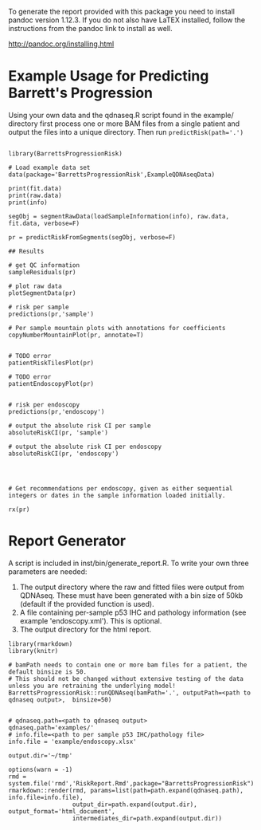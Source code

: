 
To generate the report provided with this package you need to install pandoc version 1.12.3. If you do not also have LaTEX installed, follow the instructions from the pandoc link to install as well.

http://pandoc.org/installing.html


# Example Usage for Predicting Barrett's Progression

Using your own data and the qdnaseq.R script found in the example/ directory first process one or more BAM files from a single patient and output the files into a unique directory. Then run `predictRisk(path='.')`

```

library(BarrettsProgressionRisk)

# Load example data set
data(package='BarrettsProgressionRisk',ExampleQDNAseqData)

print(fit.data)
print(raw.data)
print(info)

segObj = segmentRawData(loadSampleInformation(info), raw.data, fit.data, verbose=F) 

pr = predictRiskFromSegments(segObj, verbose=F)

## Results

# get QC information
sampleResiduals(pr)

# plot raw data
plotSegmentData(pr)

# risk per sample
predictions(pr,'sample')

# Per sample mountain plots with annotations for coefficients
copyNumberMountainPlot(pr, annotate=T)


# TODO error
patientRiskTilesPlot(pr)

# TODO error
patientEndoscopyPlot(pr)


# risk per endoscopy
predictions(pr,'endoscopy')

# output the absolute risk CI per sample
absoluteRiskCI(pr, 'sample')

# output the absolute risk CI per endoscopy
absoluteRiskCI(pr, 'endoscopy')




# Get recommendations per endoscopy, given as either sequential integers or dates in the sample information loaded initially.

rx(pr)

```

# Report Generator

A script is included in inst/bin/generate_report.R. To write your own three parameters are needed:

1. The output directory where the raw and fitted files were output from QDNAseq. These must have been generated with a bin size of 50kb (default if the provided function is used).
2. A file containing per-sample p53 IHC and pathology information (see example 'endoscopy.xml'). This is optional.
3. The output directory for the html report.

```
library(rmarkdown)
library(knitr)

# bamPath needs to contain one or more bam files for a patient, the default binsize is 50. 
# This should not be changed without extensive testing of the data unless you are retraining the underlying model!  
BarrettsProgressionRisk::runQDNAseq(bamPath='.', outputPath=<path to qdnaseq output>,  binsize=50)


# qdnaseq.path=<path to qdnaseq output>
qdnaseq.path='examples/'
# info.file=<path to per sample p53 IHC/pathology file>
info.file = 'example/endoscopy.xlsx'

output.dir='~/tmp'

options(warn = -1)
rmd = system.file('rmd','RiskReport.Rmd',package="BarrettsProgressionRisk")
rmarkdown::render(rmd, params=list(path=path.expand(qdnaseq.path), info.file=info.file), 
                  output_dir=path.expand(output.dir), output_format='html_document',
                  intermediates_dir=path.expand(output.dir))

```


